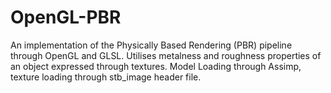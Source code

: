 # OpenGL-PBR
An implementation of the Physically Based Rendering (PBR) pipeline through OpenGL and GLSL.
Utilises metalness and roughness properties of an object expressed through textures. Model Loading through Assimp, texture loading through stb_image header file.
